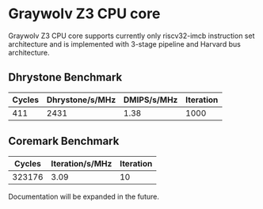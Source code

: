 # Graywolv Z3 CPU core #

Graywolv Z3 CPU core supports currently only riscv32-imcb instruction set architecture and is implemented with 3-stage pipeline and Harvard bus architecture.

## Dhrystone Benchmark ##
| Cycles | Dhrystone/s/MHz | DMIPS/s/MHz | Iteration |
| ------ | --------------- | ----------- | --------- |
|    411 |            2431 |        1.38 |      1000 |

## Coremark Benchmark ##
| Cycles | Iteration/s/MHz | Iteration |
| ------ | --------------- | --------- |
| 323176 |            3.09 |        10 |

Documentation will be expanded in the future.
